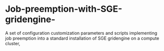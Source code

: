 # Job-preemption-with-SGE-gridengine-
A set of configuration customization parameters and scripts implementing job preemption into a standard installation of SGE gridengine on a compute cluster,

